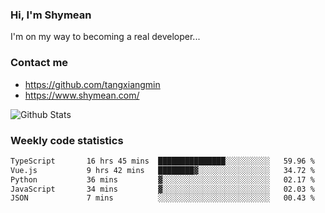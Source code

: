 ### Hi, I'm Shymean

I'm on my way to becoming a real developer...

### Contact me

- <https://github.com/tangxiangmin>
- <https://www.shymean.com/>

![Github Stats](https://github-readme-stats.vercel.app/api?username=tangxiangmin&show_icons=true&theme=dark)


###  Weekly code statistics

<!--START_SECTION:waka-->

```txt
TypeScript       16 hrs 45 mins  ███████████████░░░░░░░░░░   59.96 %
Vue.js           9 hrs 42 mins   ████████▓░░░░░░░░░░░░░░░░   34.72 %
Python           36 mins         ▓░░░░░░░░░░░░░░░░░░░░░░░░   02.17 %
JavaScript       34 mins         ▓░░░░░░░░░░░░░░░░░░░░░░░░   02.03 %
JSON             7 mins          ░░░░░░░░░░░░░░░░░░░░░░░░░   00.43 %
```

<!--END_SECTION:waka-->
